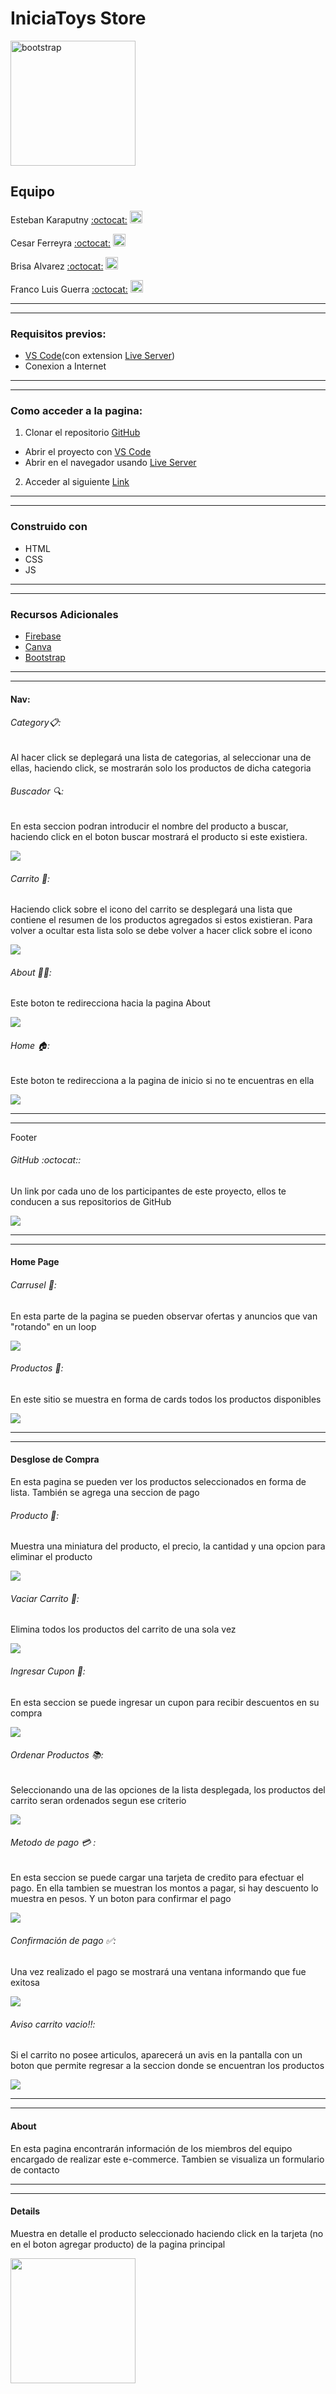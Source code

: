 # IniciaToys Store

<img src="https://firebasestorage.googleapis.com/v0/b/iniciatoys.appspot.com/o/IniciaToysStoreLogo.png?alt=media&token=9a07ccf3-eb42-4e30-85c2-9eaa8d7c4699" alt="bootstrap" width="200" height="200"/>

## Equipo

Esteban Karaputny  [:octocat:](https://github.com/estebankaraputny) [<img src="https://firebasestorage.googleapis.com/v0/b/iniciatoys.appspot.com/o/iconoLinkedin.png?alt=media&token=e2001962-41de-44fd-b87c-d8f3fd01ebab"  width="20" height="20" >]([https://github.com/estebankaraputny](https://www.linkedin.com/in/esteban-karaputny-9149171ab/))

Cesar Ferreyra  [:octocat:](https://github.com/CesarFerrey) [<img src="https://firebasestorage.googleapis.com/v0/b/iniciatoys.appspot.com/o/iconoLinkedin.png?alt=media&token=e2001962-41de-44fd-b87c-d8f3fd01ebab"  width="20" height="20" >](www.linkedin.com/in/cesar-ferreyra-vadnal)

Brisa Alvarez  [:octocat:](https://github.com/bbrialvarez) [<img src="https://firebasestorage.googleapis.com/v0/b/iniciatoys.appspot.com/o/iconoLinkedin.png?alt=media&token=e2001962-41de-44fd-b87c-d8f3fd01ebab"  width="20" height="20" >](https://www.linkedin.com/mwlite/in/brisa-%C3%A1lvarez-5a211622a)
 
Franco Luis Guerra  [:octocat:](https://github.com/FrancoLguerra) [<img src="https://firebasestorage.googleapis.com/v0/b/iniciatoys.appspot.com/o/iconoLinkedin.png?alt=media&token=e2001962-41de-44fd-b87c-d8f3fd01ebab"  width="20" height="20" >](https://www.linkedin.com/in/franco-luis-guerra/)


---
---
<h3>Requisitos previos:</h3>

- [VS Code](https://code.visualstudio.com/download "VS Code")(con extension [Live Server](https://marketplace.visualstudio.com/items?itemName=ritwickdey.LiveServer "Live Server"))
- Conexion a Internet



-----
-----


### Como acceder a la pagina:
1. Clonar el repositorio [GitHub](https://github.com/estebankaraputny/Challenge-Ecommerce-Toys-TeamTwo.git "GitHub")
 -  Abrir el proyecto con [VS Code](https://code.visualstudio.com/download "VS Code")
 - Abrir en el navegador usando [Live Server](https://marketplace.visualstudio.com/items?itemName=ritwickdey.LiveServer "Live Server")
 
2. Acceder al siguiente [Link](http://pagina.com "Link")


------
-----

### Construido con

* HTML
* CSS
* JS

---
---

### Recursos Adicionales

* [Firebase](https://firebase.google.com/)
* [Canva](https://www.canva.com/)
* [Bootstrap](https://getbootstrap.com/docs/5.2/getting-started/introduction/)


---
---
#### Nav:
###### Category📋:
Al hacer click se deplegará una lista de categorias, al seleccionar una de ellas, haciendo click, se mostrarán solo los productos de dicha categoria

###### Buscador 🔍: 
En esta seccion podran introducir el nombre del producto a buscar, haciendo click en el boton buscar mostrará el producto si este existiera.

<img src="https://cdn.discordapp.com/attachments/1016435562560901152/1055984736616591380/image.png">



###### Carrito 🛒:
Haciendo click sobre el icono del carrito se desplegará una lista que contiene el resumen de los productos agregados si estos existieran.
Para volver a ocultar esta lista solo se debe volver a hacer click sobre el icono 

<img src="https://firebasestorage.googleapis.com/v0/b/iniciatoys.appspot.com/o/carritoScreenShot.png?alt=media&token=58e547f5-df93-419f-8395-30275e096b1f">

###### About :technologist::
Este boton te redirecciona hacia la pagina About 

<img src="https://firebasestorage.googleapis.com/v0/b/iniciatoys.appspot.com/o/btnAbout.png?alt=media&token=01c5e7ad-e125-4199-87e8-4867fcb243e9">

###### Home 🏠:
Este boton te redirecciona a la pagina de inicio si no te encuentras en ella

<img src="https://firebasestorage.googleapis.com/v0/b/iniciatoys.appspot.com/o/btnHome.png?alt=media&token=42fc1f48-10d9-42fd-bb8c-4859209a1ad6">

------
------
 Footer
###### GitHub :octocat::
Un link por cada uno de los participantes de este proyecto, ellos te conducen a sus repositorios de GitHub

<img src="https://firebasestorage.googleapis.com/v0/b/iniciatoys.appspot.com/o/footer.png?alt=media&token=82f8c774-a242-4c8b-8c1f-44f3b0d398ab">

---
---

#### Home Page
###### Carrusel 🎪:
En esta parte de la pagina se pueden observar ofertas y anuncios que van "rotando" en un loop

<img src="https://firebasestorage.googleapis.com/v0/b/iniciatoys.appspot.com/o/carrusel.png?alt=media&token=fce5f115-60da-4740-b8de-d173d6aa07ff">

###### Productos 🧸:
En este sitio se muestra en forma de cards todos los productos disponibles

<img src="https://firebasestorage.googleapis.com/v0/b/iniciatoys.appspot.com/o/productos.png?alt=media&token=efb49571-3354-45b3-82b3-12816eafaeef">

---
---

#### Desglose de Compra
En esta pagina se pueden ver los productos seleccionados en forma de lista. También se agrega una seccion de pago


###### Producto :teddy_bear::
Muestra una miniatura del producto, el precio, la cantidad y una opcion para eliminar el producto

<img src="https://firebasestorage.googleapis.com/v0/b/iniciatoys.appspot.com/o/productoDesglose.png?alt=media&token=a62509a6-0588-4fe7-a829-dc2c5b73c588">

###### Vaciar Carrito :broom::
Elimina todos los productos del carrito de una sola vez

<img src="https://firebasestorage.googleapis.com/v0/b/iniciatoys.appspot.com/o/vaciarCarrito.png?alt=media&token=348b67ee-c7ae-4c8d-ae4c-9edc27099e41">


###### Ingresar Cupon :ticket::
En esta seccion se puede ingresar un cupon para recibir descuentos en su compra

<img src="https://firebasestorage.googleapis.com/v0/b/iniciatoys.appspot.com/o/ingresarCupon.png?alt=media&token=3470a32e-b397-4e2d-969e-f0d218f34216">

###### Ordenar Productos :books::
Seleccionando una de las opciones de la lista desplegada, los productos del carrito seran ordenados segun ese criterio

<img src="https://firebasestorage.googleapis.com/v0/b/iniciatoys.appspot.com/o/ordenarProductos.png?alt=media&token=24bb5911-3855-4e51-a0b5-14ec3db419bd">

###### Metodo de pago :credit_card: :
En esta seccion se puede cargar una tarjeta de credito para efectuar el pago. En ella tambien se muestran los montos a pagar, si hay descuento lo muestra en pesos. Y un boton para confirmar el pago

<img src="https://firebasestorage.googleapis.com/v0/b/iniciatoys.appspot.com/o/medioDePago.png?alt=media&token=cb806f9a-b7c3-45b9-96b7-c7289625f6c0">

###### Confirmación de pago :white_check_mark::
Una vez realizado el pago se mostrará una ventana informando que fue exitosa 

<img src="https://firebasestorage.googleapis.com/v0/b/iniciatoys.appspot.com/o/pagoExitoso.png?alt=media&token=67c47c85-00a1-47b9-94b9-31a4df485502">

###### Aviso carrito vacio:bangbang::
Si el carrito no posee articulos, aparecerá un avis en la pantalla con un boton que permite regresar a la seccion donde se encuentran los productos

<img src="https://firebasestorage.googleapis.com/v0/b/iniciatoys.appspot.com/o/avisoCarritoVacio.png?alt=media&token=9f7abd62-bb05-4b63-972b-4ef178f0c5b4">

---
---

#### About
En esta pagina encontrarán información de los miembros del equipo encargado de realizar este e-commerce. Tambien se visualiza un formulario de contacto

---
---
#### Details
Muestra en detalle el producto seleccionado haciendo click en la tarjeta (no en el boton agregar producto) de la pagina principal

<img src="https://firebasestorage.googleapis.com/v0/b/iniciatoys.appspot.com/o/productoDetalle.png?alt=media&token=02795dd5-81cc-49e9-9cd6-d68107717aec" width="200" height="200">




